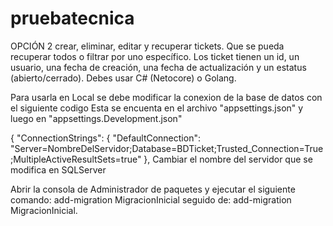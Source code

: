 # pruebatecnica
OPCIÓN 2 crear, eliminar, editar y recuperar tickets. Que se pueda recuperar todos o filtrar por uno específico. Los ticket tienen un id, un usuario, una fecha de creación, una fecha de actualización y un estatus (abierto/cerrado). Debes usar C# (Netocore) o Golang.

Para usarla en Local se debe modificar la conexion de la base de datos con el siguiente codigo
Esta se encuenta en el archivo "appsettings.json" y luego en "appsettings.Development.json"

{
  "ConnectionStrings": {
    "DefaultConnection": "Server=NombreDelServidor;Database=BDTicket;Trusted_Connection=True;MultipleActiveResultSets=true"
  },
  Cambiar el nombre del servidor que se modifica en SQLServer
  
  Abrir la consola de Administrador de paquetes y ejecutar el siguiente comando:  add-migration MigracionInicial
  seguido de:  add-migration MigracionInicial.
